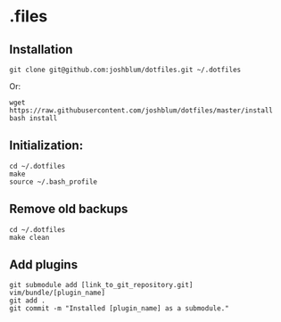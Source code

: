 .files
========

Installation
--------

    git clone git@github.com:joshblum/dotfiles.git ~/.dotfiles

Or:

    wget https://raw.githubusercontent.com/joshblum/dotfiles/master/install
    bash install

Initialization:
--------

    cd ~/.dotfiles
    make
    source ~/.bash_profile


Remove old backups
--------
    cd ~/.dotfiles
    make clean


Add plugins
--------

    git submodule add [link_to_git_repository.git] vim/bundle/[plugin_name]
    git add .
    git commit -m "Installed [plugin_name] as a submodule."
